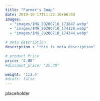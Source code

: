 ```yaml
---
title: "Farmer's Soap"
date: 2019-10-17T11:22:16+06:00
images: 
  - "images/IMG_20200710_173847.webp"
  - "images/IMG_20200710_174128.webp"
  - "images/IMG_20200710_174344.webp"

# meta description
description : "this is meta description"

# product Price
price: "4.00"
#discount_price: "25.00"

weight: '113.4'
#draft: false
---
```


placeholder